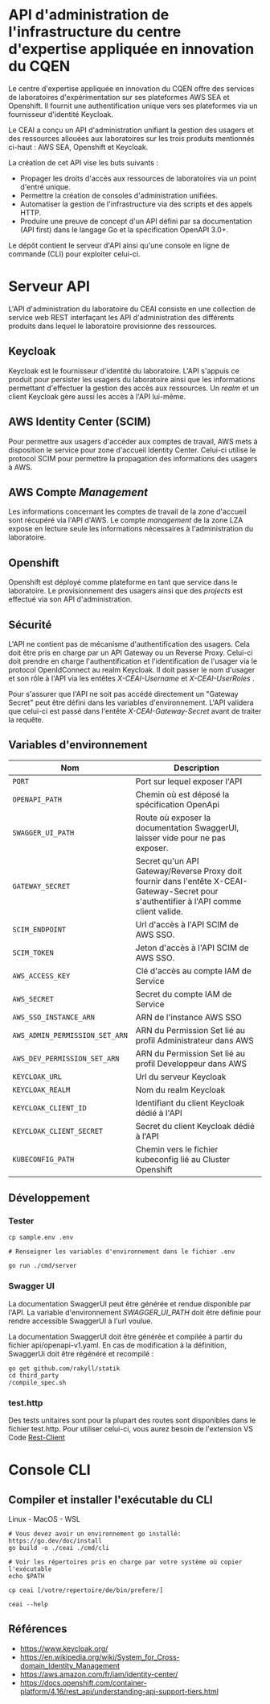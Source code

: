 # API d'administration de l'infrastructure du centre d'expertise appliquée en innovation du CQEN

Le centre d'expertise appliquée en innovation du CQEN offre des services de laboratoires d'expérimentation sur ses plateformes AWS SEA et Openshift. Il fournit une authentification unique vers ses plateformes via un fournisseur d'identité Keycloak.

Le CEAI a conçu un API d'administration unifiant la gestion des usagers et des ressources allouées aux laboratoires sur les trois produits mentionnés ci-haut : AWS SEA, Openshift et Keycloak.

La création de cet API vise les buts suivants :

 * Propager les droits d'accès aux ressources de laboratoires via un point d'entré unique.
 * Permettre la création de consoles d'administration unifiées.
 * Automatiser la gestion de l'infrastructure via des scripts et des appels HTTP.
 * Produire une preuve de concept d'un API défini par sa documentation (API first) dans le langage Go et la spécification OpenAPI 3.0+.

Le dépôt contient le serveur d'API ainsi qu'une console en ligne de commande (CLI) pour exploiter celui-ci.

# Serveur API

L'API d'administration du laboratoire du CEAI consiste en une collection de service web REST interfaçant les API d'administration des différents produits dans lequel le laboratoire provisionne des ressources. 

## Keycloak

Keycloak est le fournisseur d'identité du laboratoire. L'API s'appuis ce produit pour persister les usagers du laboratoire ainsi que les informations permettant d'effectuer la gestion des accès aux ressources. Un *realm* et un client Keycloak gère aussi les accès à l'API lui-même.

## AWS Identity Center (SCIM)

Pour permettre aux usagers d'accéder aux comptes de travail, AWS mets à disposition le service pour zone d'accueil Identity Center. Celui-ci utilise le protocol SCIM pour permettre la propagation des informations des usagers à AWS. 

## AWS Compte *Management* 

Les informations concernant les comptes de travail de la zone d'accueil sont récupéré via l'API d'AWS. Le compte *management* de la zone LZA expose en lecture seule les informations nécessaires à l'administration du laboratoire.

## Openshift

Openshift est déployé comme plateforme en tant que service dans le laboratoire. Le provisionnement des usagers ainsi que des *projects* est effectué via son API d'administration.


## Sécurité

L'API ne contient pas de mécanisme d'authentification des usagers. Cela doit être pris en charge par un API Gateway ou un Reverse Proxy. Celui-ci doit prendre en charge l'authentification et l'identification de l'usager via le protocol OpenIdConnect au realm Keycloak. Il doit passer le nom d'usager et son rôle à l'API via les entêtes _X-CEAI-Username_ et _X-CEAI-UserRoles_ .

Pour s'assurer que l'API ne soit pas accédé directement un "Gateway Secret" peut être défini dans les variables d'environnement. L'API validera que celui-ci est passé dans l'entête _X-CEAI-Gateway-Secret_ avant de traiter la requête.

## Variables d'environnement

| Nom                           | Description                                                   |
| ----------------------------  | ------------------------------------------------------------- |
| `PORT`                        | Port sur lequel exposer l'API                                 |
| `OPENAPI_PATH`                | Chemin où est déposé la spécification OpenApi
| `SWAGGER_UI_PATH`             | Route où exposer la documentation SwaggerUI, laisser vide pour ne pas exposer.
| `GATEWAY_SECRET`              | Secret qu'un API Gateway/Reverse Proxy doit fournir dans l'entête X-CEAI-Gateway-Secret pour s'authentifier à l'API comme client valide.
| `SCIM_ENDPOINT`               | Url d'accès à l'API SCIM de AWS SSO.
| `SCIM_TOKEN`                  | Jeton d'accès à l'API SCIM de AWS SSO.
| `AWS_ACCESS_KEY`              | Clé d'accès au compte IAM de Service 
| `AWS_SECRET`                  | Secret du compte IAM de Service
| `AWS_SSO_INSTANCE_ARN`        | ARN de l'instance AWS SSO
| `AWS_ADMIN_PERMISSION_SET_ARN`| ARN du Permission Set lié au profil Administrateur dans AWS
| `AWS_DEV_PERMISSION_SET_ARN`  | ARN du Permission Set lié au profil Developpeur dans AWS
| `KEYCLOAK_URL`                | Url du serveur Keycloak
| `KEYCLOAK_REALM`              | Nom du realm Keycloak
| `KEYCLOAK_CLIENT_ID`          | Identifiant du client Keycloak dédié à l'API
| `KEYCLOAK_CLIENT_SECRET`      | Secret du client Keycloak dédié à l'API
| `KUBECONFIG_PATH`             | Chemin vers le fichier kubeconfig lié au Cluster Openshift

## Développement

### Tester

```
cp sample.env .env

# Renseigner les variables d'environnement dans le fichier .env

go run ./cmd/server
```

### Swagger UI

La documentation SwaggerUI peut être générée et rendue disponible par l'API. La variable d'environnement _SWAGGER_UI_PATH_ doit être définie pour rendre accessible SwaggerUI à l'url voulue.
 
La documentation SwaggerUI doit être générée et compilée à partir du fichier api/openapi-v1.yaml. En cas de modification à la définition, SwaggerUi doit être régénéré et recompilé :
 
```
go get github.com/rakyll/statik
cd third_party
/compile_spec.sh
```

### test.http

Des tests unitaires sont pour la plupart des routes sont disponibles dans le fichier test.http. Pour utiliser celui-ci, vous aurez besoin de l'extension VS Code [Rest-Client](https://marketplace.visualstudio.com/items?itemName=humao.rest-client)

# Console CLI

## Compiler et installer l'exécutable du CLI

Linux - MacOS - WSL
```
# Vous devez avoir un environnement go installé: https://go.dev/doc/install
go build -o ./ceai ./cmd/cli

# Voir les répertoires pris en charge par votre système où copier l'exécutable
echo $PATH

cp ceai [/votre/repertoire/de/bin/prefere/] 

ceai --help
```

## Références
* https://www.keycloak.org/
* https://en.wikipedia.org/wiki/System_for_Cross-domain_Identity_Management
* https://aws.amazon.com/fr/iam/identity-center/
* https://docs.openshift.com/container-platform/4.16/rest_api/understanding-api-support-tiers.html